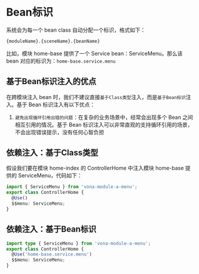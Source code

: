 # Bean标识

系统会为每一个 bean class 自动分配一个标识，格式如下：

```bash
{moduleName}.{sceneName}.{beanName}
```

比如，模块 home-base 提供了一个 Service bean：ServiceMenu。那么该 bean 对应的标识为：`home-base.service.menu`

## 基于Bean标识注入的优点

在跨模块注入 bean 时，我们不建议直接`基于Class类型`注入，而是`基于Bean标识`注入。基于 Bean 标识注入有以下优点：

1. `避免出现循环引用出错的问题`：在复杂的业务场景中，经常会出现多个 Bean 之间相互引用的情况。基于 Bean 标识注入可以非常直观的支持循环引用的场景，不会出现错误提示，没有任何心智负担

## 依赖注入：基于Class类型

假设我们要在模块 home-index 的 ControllerHome 中注入模块 home-base 提供的 ServiceMenu，代码如下：

``` typescript
import { ServiceMenu } from 'vona-module-a-menu';
export class ControllerHome {
  @Use()
  $$menu: ServiceMenu;
}  
```

## 依赖注入：基于Bean标识

``` typescript
import type { ServiceMenu } from 'vona-module-a-menu';
export class ControllerHome {
  @Use('home-base.service.menu')
  $$menu: ServiceMenu;
}  
```